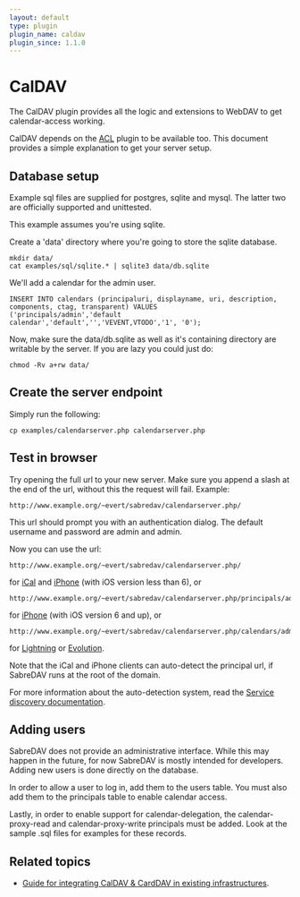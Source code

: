 ```yaml
---
layout: default
type: plugin
plugin_name: caldav
plugin_since: 1.1.0
---
```


CalDAV
======

The CalDAV plugin provides all the logic and extensions to WebDAV to get
calendar-access working.

CalDAV depends on the [ACL](dav/acl) plugin to be available too. This document
provides a simple explanation to get your server setup.

Database setup
--------------

Example sql files are supplied for postgres, sqlite and mysql. The latter two
are officially supported and unittested.

This example assumes you're using sqlite.

Create a 'data' directory where you're going to store the sqlite database.

    mkdir data/
    cat examples/sql/sqlite.* | sqlite3 data/db.sqlite

We'll add a calendar for the admin user.

    INSERT INTO calendars (principaluri, displayname, uri, description, components, ctag, transparent) VALUES
    ('principals/admin','default calendar','default','','VEVENT,VTODO','1', '0');

Now, make sure the data/db.sqlite as well as it's containing directory are
writable by the server. If you are lazy you could just do:

    chmod -Rv a+rw data/

Create the server endpoint
--------------------------

Simply run the following:

    cp examples/calendarserver.php calendarserver.php

Test in browser
---------------

Try opening the full url to your new server. Make sure you append a slash at
the end of the url, without this the request will fail. Example:

    http://www.example.org/~evert/sabredav/calendarserver.php/

This url should prompt you with an authentication dialog. The default username
and password are admin and admin.

Now you can use the url:

    http://www.example.org/~evert/sabredav/calendarserver.php/

for [iCal](dav/clients/ical) and [iPhone](dav/clients/iphone) (with iOS
version less than 6), or 

    http://www.example.org/~evert/sabredav/calendarserver.php/principals/admin

for [iPhone](dav/clients/iphone) (with iOS version 6 and up), or 

    http://www.example.org/~evert/sabredav/calendarserver.php/calendars/admin/default

for [Lightning](dav/clients/lightning) or [Evolution](dav/clients/evolution).

Note that the iCal and iPhone clients can auto-detect the principal url, if
SabreDAV runs at the root of the domain.

For more information about the auto-detection system, read the
[Service discovery documentation](dav/service-discovery).

Adding users
------------

SabreDAV does not provide an administrative interface. While this may happen 
in the future, for now SabreDAV is mostly intended for developers. Adding new
users is done directly on the database.

In order to allow a user to log in, add them to the users table. You must also
add them to the principals table to enable calendar access.

Lastly, in order to enable support for calendar-delegation, the
calendar-proxy-read and calendar-proxy-write principals must be added. Look at
the sample .sql files for examples for these records.

Related topics
--------------

* [Guide for integrating CalDAV & CardDAV in existing infrastructures](dav/integration-guide).
